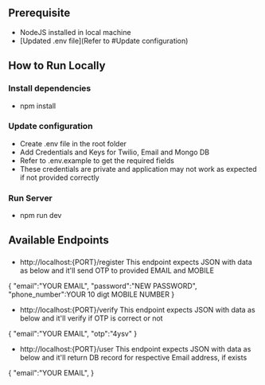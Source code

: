 ## Prerequisite

- NodeJS installed in local machine
- [Updated .env file](Refer to #Update configuration)

## How to Run Locally

### Install dependencies

- npm install

<!-- update configuration -->

### Update configuration

- Create .env file in the root folder
- Add Credentials and Keys for Twilio, Email and Mongo DB
- Refer to .env.example to get the required fields
- These credentials are private and application may not work as expected if not provided correctly

### Run Server

- npm run dev

## Available Endpoints

###

- http://localhost:{PORT}/register This endpoint expects JSON with data as below and it'll send OTP to provided EMAIL and MOBILE

{
"email":"YOUR EMAIL",
"password":"NEW PASSWORD",
"phone_number":YOUR 10 digt MOBILE NUMBER
}

- http://localhost:{PORT}/verify This endpoint expects JSON with data as below and it'll verify if OTP is correct or not

{
"email":"YOUR EMAIL",
"otp":"4ysv"
}

- http://localhost:{PORT}/user This endpoint expects JSON with data as below and it'll return DB record for respective Email address, if exists

{
"email":"YOUR EMAIL",
}
